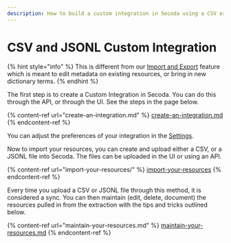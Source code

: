 ```yaml
---
description: How to build a custom integration in Secoda using a CSV or JSONL file.
---
```


# CSV and JSONL Custom Integration

{% hint style="info" %}
This is different from our [Import and Export](../../../resource-and-metadata-management/import-and-export-data.md) feature which is meant to edit metadata on existing resources, or bring in new dictionary terms.&#x20;
{% endhint %}

The first step is to create a Custom Integration in Secoda. You can do this through the API, or through the UI. See the steps in the page below.&#x20;

{% content-ref url="create-an-integration.md" %}
[create-an-integration.md](create-an-integration.md)
{% endcontent-ref %}

You can adjust the preferences of your integration in the [Settings](../../integration-settings.md).&#x20;

Now to import your resources, you can create and upload either a CSV, or a JSONL file into Secoda. The files can be uploaded in the UI or using an API.&#x20;

{% content-ref url="import-your-resources/" %}
[import-your-resources](import-your-resources/)
{% endcontent-ref %}

Every time you upload a CSV or JSONL file through this method, it is considered a sync. You can then maintain (edit, delete, document) the resources pulled in from the extraction with the tips and tricks outlined below.&#x20;

{% content-ref url="maintain-your-resources.md" %}
[maintain-your-resources.md](maintain-your-resources.md)
{% endcontent-ref %}

